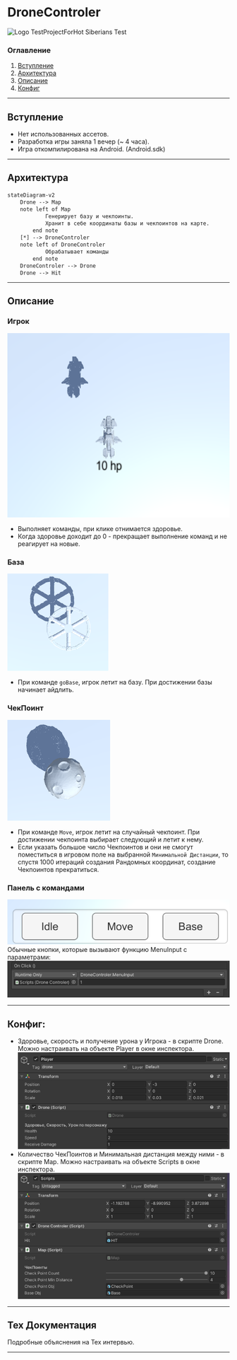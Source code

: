 # DroneControler
![Logo](./src/Frame291.png)
TestProjectForHot Siberians Test

### Оглавление
1. [Вступление](#доп)
2. [Архитектура](#Архитектура)
3. [Описание](#правила)
4. [Конфиг](#конфиг)
____
## Вступление <a name="доп"></a> 
- Нет использованных ассетов.
- Разработка игры заняла 1 вечер (~ 4 часа).
- Игра откомпилирована на Android. (Android.sdk)
____
## Архитектура <a name="Архитектура"></a> 
```mermaid
stateDiagram-v2
    Drone --> Map
    note left of Map
            Генерирует базу и чекпоинты.
            Хранит в себе координаты базы и чекпоинтов на карте.
        end note
    [*] --> DroneControler
    note left of DroneControler
            Обрабатывает команды
        end note
    DroneControler --> Drone
    Drone --> Hit
```
____
## Описание <a name="правила"></a> 
### Игрок
![logo](./hs6.PNG)
- Выполняет команды, при клике отнимается здоровье.
- Когда здоровье доходит до 0 - прекращает выполнение команд и не реагирует на новые.
### База
![logo](./hs4.PNG)
- При команде `goBase`, игрок летит на базу. При достижении базы начинает айдлить.
### ЧекПоинт
![logo](./hs5.PNG)
- При команде `Move`, игрок летит на случайный чекпоинт. При достижении чекпоинта выбирает следующий и летит к нему.
- Если указать большое число Чекпоинтов и они не смогут поместиться в игровом поле на выбранной `Минимальной Дистанции`, то спустя 1000 итераций создания Рандомных координат, создание Чекпоинтов прекратиться.
### Панель с командами
![logo](./hs7.PNG)
Обычные кнопки, которые вызывают функцию MenuInput с параметрами:
![logo](./hs3.PNG)
____
## Конфиг:
- Здоровье, скорость и получение урона у Игрока - в скрипте Drone. Можно настраивать на объекте Player в окне инспектора.
![logo](./hs1.PNG)
- Количество ЧекПоинтов и Минимальная дистанция между ними - в скрипте Map. Можно настраивать на объекте Scripts в окне инспектора.
![logo](./hs2.PNG)
____
## Тех Документация
Подробные объяснения на Тех интервью.

____
